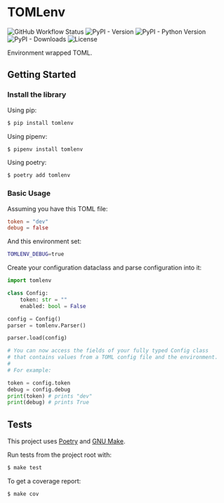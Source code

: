 # TOMLenv
![GitHub Workflow Status](https://img.shields.io/github/actions/workflow/status/joaonsantos/tomlenv/python-publish.yml)
![PyPI - Version](https://img.shields.io/pypi/v/tomlenv)
![PyPI - Python Version](https://img.shields.io/pypi/pyversions/tomlenv)
![PyPI - Downloads](https://img.shields.io/pypi/dm/tomlenv)
![License](https://img.shields.io/github/license/joaonsantos/tomlenv)

Environment wrapped TOML.

## Getting Started

### Install the library

Using pip:
```sh
$ pip install tomlenv
```

Using pipenv:
```sh
$ pipenv install tomlenv
```

Using poetry:
```sh
$ poetry add tomlenv
```

### Basic Usage

Assuming you have this TOML file:
```toml
token = "dev"
debug = false
```

And this environment set:
```sh
TOMLENV_DEBUG=true
```

Create your configuration dataclass and parse configuration into it:
```python
import tomlenv

class Config:
    token: str = ""
    enabled: bool = False

config = Config()
parser = tomlenv.Parser()

parser.load(config)

# You can now access the fields of your fully typed Config class
# that contains values from a TOML config file and the environment.
#
# For example:

token = config.token
debug = config.debug
print(token) # prints "dev"
print(debug) # prints True
```

## Tests

This project uses [Poetry](https://python-poetry.org/) and [GNU Make](https://www.gnu.org/software/make/).

Run tests from the project root with:
```sh
$ make test
```

To get a coverage report:
```sh
$ make cov
```